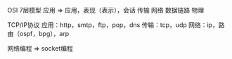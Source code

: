 OSI 7层模型
应用 => 应用，表现（表示），会话
传输
网络
数据链路
物理

TCP/IP协议
应用：http，smtp，ftp，pop，dns
传输：tcp，udp
网络：ip，路由（ospf，bpg），arp

网络编程 => socket编程
